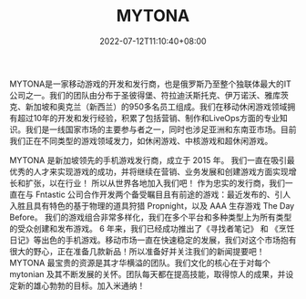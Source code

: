 ﻿---
weight: 
title: "MYTONA"
description: "MYTONA是一家移动游戏的开发和发行商，也是俄罗斯乃至整个独联体最大的IT公司之一。我们的团队由分布于圣彼得堡、符拉迪沃斯托克、伊万诺沃、雅库茨克、新加坡和奥克兰（新西兰）的950多名员工组成。"
date: 2022-07-12T11:10:40+08:00
lastmod: 2022-07-12T11:10:40+08:00
draft: false
authors: ["Cindy"]
featuredImage: "69.png"
link: "https://mytona.com/"
tags: ["MYTONA","虚拟社交"]
categories: ["navigation"]
navigation: ["虚拟社交"]
lightgallery: true
toc: true
pinned: false
recommend: false
recommend1: false
---
MYTONA是一家移动游戏的开发和发行商，也是俄罗斯乃至整个独联体最大的IT公司之一。我们的团队由分布于圣彼得堡、符拉迪沃斯托克、伊万诺沃、雅库茨克、新加坡和奥克兰（新西兰）的950多名员工组成。我们在移动休闲游戏领域拥有超过10年的开发和发行经验，积累了包括营销、制作和LiveOps方面的专业知识。我们是一线国家市场的主要参与者之一，同时也涉足亚洲和东南亚市场。目前我们正在不同类型的游戏领域发力，如休闲游戏、中核游戏和超休闲游戏。

MYTONA 是新加坡领先的手机游戏发行商，成立于 2015 年。
我们一直在吸引最优秀的人才来实现游戏的成功，并将继续在营销、业务发展和创建游戏方面实现增长和扩张，以在行业！
所以从世界各地加入我们吧！
作为忠实的发行商，我们一直在与 Fntastic 公司合作开发两个备受瞩目且有前途的游戏：最近发布的、引人入胜且具有特色的基于物理的道具狩猎 Propnight，以及 AAA 生存游戏 The Day Before。
我们的游戏组合非常多样化，我们在多个平台和多种类型上为所有类型的受众创建和发布游戏。
6 年来，我们已经成功推出了《寻找者笔记》 和 《烹饪日记》等出色的手机游戏。移动市场一直在快速稳定的发展，我们对这个市场抱有很大的野心，正在准备几款新品！所以准备好并关注我们的新闻提要吧！
MYTONA 最宝贵的资源是其才华横溢的团队。我们文化的核心在于对每个 mytonian 及其不断发展的关怀。团队每天都在提高技能，取得惊人的成果，并设定新的雄心勃勃的目标。加入米通纳！